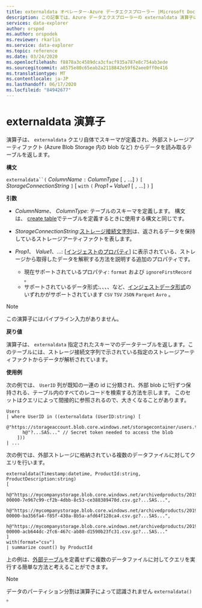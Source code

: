 ```yaml
---
title: externaldata オペレーター-Azure データエクスプローラー |Microsoft Docs
description: この記事では、Azure データエクスプローラーの externaldata 演算子について説明します。
services: data-explorer
author: orspod
ms.author: orspodek
ms.reviewer: rkarlin
ms.service: data-explorer
ms.topic: reference
ms.date: 03/24/2020
ms.openlocfilehash: f8878a3c4589dca3cfacf935a787e8c754ab3ede
ms.sourcegitcommit: a8575e80c65eab2a2118842e59f62aee0ff0e416
ms.translationtype: MT
ms.contentlocale: ja-JP
ms.lasthandoff: 06/17/2020
ms.locfileid: "84942677"
---
```

# <a name="externaldata-operator"></a>externaldata 演算子

演算子は、 `externaldata` クエリ自体でスキーマが定義され、外部ストレージアーティファクト (Azure Blob Storage 内の blob など) からデータを読み取るテーブルを返します。

**構文**

`externaldata``(` *ColumnName* `:` *ColumnType* [ `,` ...] `)` `[` *StorageConnectionString* `]` [ `with` `(` *Prop1* `=` *Value1* [ `,` ...] `)` ]

**引数**

* *ColumnName*、 *ColumnType*: テーブルのスキーマを定義します。
  構文は、 [create table](../management/create-table-command.md)でテーブルを定義するときに使用する構文と同じです。

* *StorageConnectionString*:[ストレージ接続文字列](../api/connection-strings/storage.md)は、返されるデータを保持しているストレージアーティファクトを表します。

* *Prop1*、 *Value1*、...: [[インジェストのプロパティ](../../ingestion-properties.md)] に表示されている、ストレージから取得したデータを解釈する方法を説明する追加のプロパティです。
    * 現在サポートされているプロパティ: `format` および `ignoreFirstRecord` 。
    * サポートされているデータ形式:、、、、など、[インジェストデータ形式](../../ingestion-supported-formats.md)のいずれかがサポートされています `CSV` `TSV` `JSON` `Parquet` `Avro` 。

> [!NOTE]
> この演算子にはパイプライン入力がありません。

**戻り値**

演算子は、 `externaldata` 指定されたスキーマのデータテーブルを返します。このテーブルには、ストレージ接続文字列で示されている指定のストレージアーティファクトからデータが解析されています。

**使用例**

次の例では、 `UserID` 列が既知の一連の id に分類され、外部 blob に1行ずつ保持される、テーブル内のすべてのレコードを検索する方法を示します。
このセットはクエリによって間接的に参照されるので、大きくなることがあります。

```kusto
Users
| where UserID in ((externaldata (UserID:string) [
    @"https://storageaccount.blob.core.windows.net/storagecontainer/users.txt"
      h@"?...SAS..." // Secret token needed to access the blob
    ]))
| ...
```

次の例では、外部ストレージに格納されている複数のデータファイルに対してクエリを行います。

```kusto
externaldata(Timestamp:datetime, ProductId:string, ProductDescription:string)
[
  h@"https://mycompanystorage.blob.core.windows.net/archivedproducts/2019/01/01/part-00000-7e967c99-cf2b-4dbb-8c53-ce388389470d.csv.gz?...SAS...",
  h@"https://mycompanystorage.blob.core.windows.net/archivedproducts/2019/01/02/part-00000-ba356fa4-f85f-430a-8b5a-afd64f128ca4.csv.gz?...SAS...",
  h@"https://mycompanystorage.blob.core.windows.net/archivedproducts/2019/01/03/part-00000-acb644dc-2fc6-467c-ab80-d1590b23fc31.csv.gz?...SAS..."
]
with(format="csv")
| summarize count() by ProductId
```

上の例は、[外部テーブル](schema-entities/externaltables.md)を定義せずに複数のデータファイルに対してクエリを実行する簡単な方法と考えることができます。 

>[!NOTE]
>データのパーティション分割は演算子によって認識されません `externaldata()` 。
